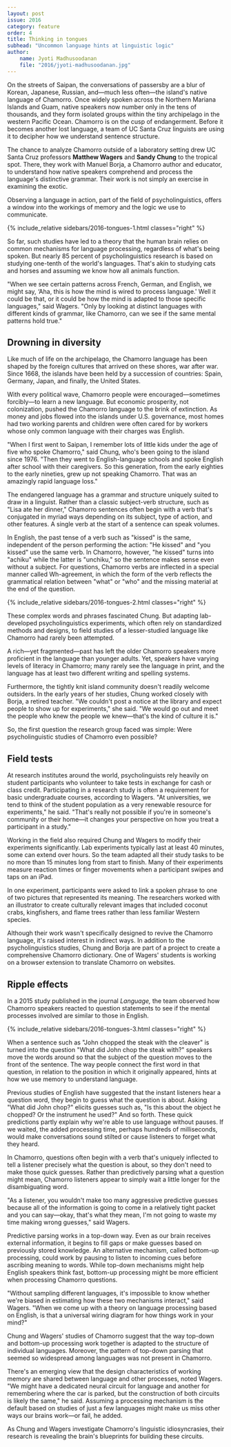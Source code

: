 ```yaml
---
layout: post
issue: 2016
category: feature
order: 4
title: Thinking in tongues
subhead: "Uncommon language hints at linguistic logic"
author:
    name: Jyoti Madhusoodanan
    file: "2016/jyoti-madhusoodanan.jpg"
---
```


On the streets of Saipan, the conversations of passersby are a blur of Korean, Japanese, Russian, and&mdash;much less often&mdash;the island's native language of Chamorro. Once widely spoken across the Northern Mariana Islands and Guam, native speakers now number only in the tens of thousands, and they form isolated groups within the tiny archipelago in the western Pacific Ocean. Chamorro is on the cusp of endangerment. Before it becomes another lost language, a team of UC Santa Cruz linguists are using it to decipher how we understand sentence structure.

The chance to analyze Chamorro outside of a laboratory setting drew UC Santa Cruz professors **Matthew Wagers** and **Sandy Chung** to the tropical spot. There, they work with Manuel Borja, a Chamorro author and educator, to understand how native speakers comprehend and process the language's distinctive grammar. Their work is not simply an exercise in examining the exotic.

Observing a language in action, part of the field of psycholinguistics, offers a window into the workings of memory and the logic we use to communicate.

{% include_relative sidebars/2016-tongues-1.html classes="right" %}

So far, such studies have led to a theory that the human brain relies on common mechanisms for language processing, regardless of what's being spoken. But nearly 85 percent of psycholinguistics research is based on studying one-tenth of the world's languages. That's akin to studying cats and horses and assuming we know how all animals function.

"When we see certain patterns across French, German, and English, we might say, ‘Aha, this is how the mind is wired to process language.' Well it could be that, or it could be how the mind is adapted to those specific languages," said Wagers. "Only by looking at distinct languages with different kinds of grammar, like Chamorro, can we see if the same mental patterns hold true."

## Drowning in diversity

Like much of life on the archipelago, the Chamorro language has been shaped by the foreign cultures that arrived on these shores, war after war. Since 1668, the islands have been held by a succession of countries: Spain, Germany, Japan, and finally, the United States.

With every political wave, Chamorro people were encouraged—sometimes forcibly—to learn a new language. But economic prosperity, not colonization, pushed the Chamorro language to the brink of extinction. As money and jobs flowed into the islands under U.S. governance, most homes had two working parents and children were often cared for by workers whose only common language with their charges was English.

"When I first went to Saipan, I remember lots of little kids under the age of five who spoke Chamorro," said Chung, who's been going to the island since 1976. "Then they went to English-language schools and spoke English after school with their caregivers. So this generation, from the early eighties to the early nineties, grew up not speaking Chamorro. That was an amazingly rapid language loss."

The endangered language has a grammar and structure uniquely suited to draw in a linguist. Rather than a classic subject-verb structure, such as "Lisa ate her dinner," Chamorro sentences often begin with a verb that's conjugated in myriad ways depending on its subject, type of action, and other features. A single verb at the start of a sentence can speak volumes.

In English, the past tense of a verb such as "kissed" is the same, independent of the person performing the action: "He kissed" and "you kissed" use the same verb. In Chamorro, however, "he kissed" turns into "achiku" while the latter is "unchiku," so the sentence makes sense even without a subject. For questions, Chamorro verbs are inflected in a special manner called Wh-agreement, in which the form of the verb reflects the grammatical relation between "what" or "who" and the missing material at the end of the question.

{% include_relative sidebars/2016-tongues-2.html classes="right" %}

These complex words and phrases fascinated Chung. But adapting lab-developed psycholinguistics experiments, which often rely on standardized methods and designs, to field studies of a lesser-studied language like Chamorro had rarely been attempted.

A rich—yet fragmented—past has left the older Chamorro speakers more proficient in the language than younger adults. Yet, speakers have varying levels of literacy in Chamorro; many rarely see the language in print, and the language has at least two different writing and spelling systems.

Furthermore, the tightly knit island community doesn't readily welcome outsiders. In the early years of her studies, Chung worked closely with Borja, a retired teacher. "We couldn't post a notice at the library and expect people to show up for experiments," she said. "We would go out and meet the people who knew the people we knew—that's the kind of culture it is."

So, the first question the research group faced was simple: Were psycholinguistic studies of Chamorro even possible?

## Field tests

At research institutes around the world, psycholinguists rely heavily on student participants who volunteer to take tests in exchange for cash or class credit. Participating in a research study is often a requirement for basic undergraduate courses, according to Wagers. "At universities, we tend to think of the student population as a very renewable resource for experiments," he said. "That's really not possible if you're in someone's community or their home—it changes your perspective on how you treat a participant in a study."

Working in the field also required Chung and Wagers to modify their experiments significantly. Lab experiments typically last at least 40 minutes, some can extend over hours. So the team adapted all their study tasks to be no more than 15 minutes long from start to finish. Many of their experiments measure reaction times or finger movements when a participant swipes and taps on an iPad.

In one experiment, participants were asked to link a spoken phrase to one of two pictures that represented its meaning. The researchers worked with an illustrator to create culturally relevant images that included coconut crabs, kingfishers, and flame trees rather than less familiar Western species.

Although their work wasn't specifically designed to revive the Chamorro language, it's raised interest in indirect ways. In addition to the psycholinguistics studies, Chung and Borja are part of a project to create a comprehensive Chamorro dictionary. One of Wagers' students is working on a browser extension to translate Chamorro on websites.

## Ripple effects

In a 2015 study published in the journal _Language,_ the team observed how Chamorro speakers reacted to question statements to see if the mental processes involved are similar to those in English.

{% include_relative sidebars/2016-tongues-3.html classes="right" %}

When a sentence such as "John chopped the steak with the cleaver" is turned into the question "What did John chop the steak with?" speakers move the words around so that the subject of the question moves to the front of the sentence. The way people connect the first word in that question, in relation to the position in which it originally appeared, hints at how we use memory to understand language.

Previous studies of English have suggested that the instant listeners hear a question word, they begin to guess what the question is about. Asking "What did John chop?" elicits guesses such as, "Is this about the object he chopped? Or the instrument he used?" And so forth. These quick predictions partly explain why we're able to use language without pauses. If we waited, the added processing time, perhaps hundreds of milliseconds, would make conversations sound stilted or cause listeners to forget what they heard.

In Chamorro, questions often begin with a verb that's uniquely inflected to tell a listener precisely what the question is about, so they don't need to make those quick guesses. Rather than predictively parsing what a question might mean, Chamorro listeners appear to simply wait a little longer for the disambiguating word.

"As a listener, you wouldn't make too many aggressive predictive guesses because all of the information is going to come in a relatively tight packet and you can say—okay, that's what they mean, I'm not going to waste my time making wrong guesses," said Wagers.

Predictive parsing works in a top-down way. Even as our brain receives external information, it begins to fill gaps or make guesses based on previously stored knowledge. An alternative mechanism, called bottom-up processing, could work by pausing to listen to incoming cues before ascribing meaning to words. While top-down mechanisms might help English speakers think fast, bottom-up processing might be more efficient when processing Chamorro questions.

"Without sampling different languages, it's impossible to know whether we're biased in estimating how these two mechanisms interact," said Wagers. "When we come up with a theory on language processing based on English, is that a universal wiring diagram for how things work in your mind?"

Chung and Wagers' studies of Chamorro suggest that the way top-down and bottom-up processing work together is adapted to the structure of individual languages. Moreover, the pattern of top-down parsing that seemed so widespread among languages was not present in Chamorro.

There's an emerging view that the design characteristics of working memory are shared between language and other processes, noted Wagers. "We might have a dedicated neural circuit for language and another for remembering where the car is parked, but the construction of both circuits is likely the same," he said. Assuming a processing mechanism is the default based on studies of just a few languages might make us miss other ways our brains work—or fail, he added.

As Chung and Wagers investigate Chamorro's linguistic idiosyncrasies, their research is revealing the brain's blueprints for building these circuits.
